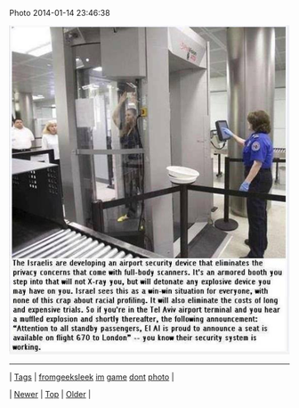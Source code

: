 <!--
title: Photo 2014-01-14 23
date: 2020-06-28T15:27:00.248Z
tags: fromgeeksleek, im, game, dont, photo
-->


Photo 2014-01-14 23:46:38

![](73351864303-0.jpg)

<!--BOTTOM-POST-NAVIGATION-->
---

| [Tags](tags.md) | [fromgeeksleek](tag-fromgeeksleek.md) [im](tag-im.md) [game](tag-game.md) [dont](tag-dont.md) [photo](tag-photo.md) |

| [Newer](73349344730.md) | [Top](index.md) | [Older](73352084030.md) |